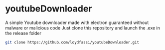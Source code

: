 # youtubeDownloader
A simple Youtube downloader made with electron guaranteed without malware or malicious code
Just clone this repository and launch the .exe in the release folder

```bash
git clone https://github.com/loydfassi/youtubeDownloader.git
```
